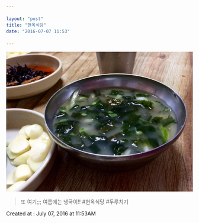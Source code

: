 ```yaml
---

layout: "post"  
title: "현옥식당"  
date: "2016-07-07 11:53"

---
```


![Images](/media/2016/07/13636142_855577941240835_1163265994_n.jpg)

> 또 여기;;; 여름에는 냉국이!! #현옥식당 #두루치기

Created at : July 07, 2016 at 11:53AM
